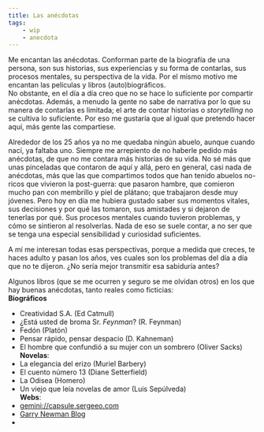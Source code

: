 ```yaml
---
title: Las anécdotas
tags: 
    - wip
    - anecdota
---
```

Me encantan las anécdotas. Conforman parte de la biografía de una persona, son sus historias, sus experiencias y su forma de contarlas, sus procesos mentales, su perspectiva de la vida. Por el mismo motivo me encantan las películas y libros (auto)biográficos.   
No obstante, en el día a día creo que no se hace lo suficiente por compartir anécdotas. Además, a menudo la gente no sabe de narrativa por lo que su manera de contarlas es limitada; el arte de contar historias o *storytelling* no se cultiva lo suficiente. Por eso me gustaría que al igual que pretendo hacer aquí, más gente las compartiese.

Alrededor de los 25 años ya no me quedaba ningún abuelo, aunque cuando nací, ya faltaba uno. Siempre me arrepiento de no haberle pedido más anécdotas, de que no me contara más historias de su vida. No sé más que unas pinceladas que contaron de aquí y allá, pero en general, casi nada de anécdotas, más que las que compartimos todos que han tenido abuelos no-ricos que vivieron la post-guerra: que pasaron hambre, que comieron mucho pan con membrillo y piel de plátano; que trabajaron desde muy jóvenes. Pero hoy en día me hubiera gustado saber sus momentos vitales, sus decisiones y por qué las tomaron, sus amistades y si dejaron de tenerlas por qué. Sus procesos mentales cuando tuvieron problemas, y cómo se sintieron al resolverlas. Nada de eso se suele contar, a no ser que se tenga una especial sensibilidad y curiosidad suficientes.

A mí me interesan todas esas perspectivas, porque a medida que creces, te haces adulto y pasan los años, ves cuales son los problemas del día a día que no te dijeron. ¿No sería mejor transmitir esa sabiduría antes?


Algunos libros (que se me ocurren y seguro se me olvidan otros) en los que hay buenas anécdotas, tanto reales como ficticias:   
**Biográficos**   
- Creatividad S.A. (Ed Catmull)
- ¿Está usted de broma Sr. _Feynman_? (R. Feynman)
- Fedón (Platón)
- Pensar rápido, pensar despacio (D. Kahneman)
- El hombre que confundió a su mujer con un sombrero (Oliver Sacks)    
**Novelas**:   
- La elegancia del erizo (Muriel Barbery)
- El cuento número 13 (Diane Setterfield)
- La Odisea (Homero)
- Un viejo que leía novelas de amor (Luis Sepúlveda)   
**Webs**:   
- [gemini://capsule.sergeeo.com](gemini://capsule.sergeeo.com)
- [Garry Newman Blog](garry.net)
- 
